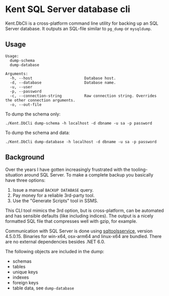 # Kent SQL Server database cli
Kent.DbCli is a cross-platform command line utility for backing up an SQL Server database.
It outputs an SQL-file similar to `pg_dump` or `mysqldump`.

## Usage
```shell
Usage:
  dump-schema
  dump-database

Arguments:
  -h, --host                       Database host.
  -d, --database                   Database name.
  -u, --user
  -p, --password
  -c, --connection-string          Raw connection string. Overrides the other connection arguments.
  -o, --out-file
```

To dump the schema only:
```shell
./Kent.DbCli dump-schema -h localhost -d dbname -u sa -p password
```

To dump the schema and data:
```shell
./Kent.DbCli dump-database -h localhost -d dbname -u sa -p password
```

## Background

Over the years I have gotten increasingly frustrated with the tooling-situation around
SQL Server. To make a complete backup you basically have three options:

1) Issue a manual `BACKUP DATABASE` query.
2) Pay money for a reliable 3rd-party tool.
3) Use the "Generate Scripts" tool in SSMS.

This CLI tool mimics the 3rd option, but is cross-platform, can be automated and has sensible
defaults (like including indices). The output is a nicely formatted SQL file that compresses well
with gzip, for example.

Communication with SQL Server is done using [sqltoolsservice](https://github.com/microsoft/sqltoolsservice),
version 4.5.0.15. Binaries for win-x64, osx-arm64 and linux-x64 are bundled. There are no external dependencies
besides .NET 6.0.

The following objects are included in the dump:
- schemas
- tables
- unique keys
- indexes
- foreign keys
- table data, see `dump-database`
